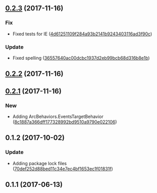 <a name="0.2.3"></a>
## [0.2.3](https://github.com/advanced-rest-client/headers-support-behavior/compare/0.2.2...0.2.3) (2017-11-16)


### Fix

* Fixed tests for IE ([4d61251109f284a93b2141b9243403116ad3f90c](https://github.com/advanced-rest-client/headers-support-behavior/commit/4d61251109f284a93b2141b9243403116ad3f90c))

### Update

* Fixed spelling ([36557640ac00dcbc1937d2eb99bcb68d316b8e1b](https://github.com/advanced-rest-client/headers-support-behavior/commit/36557640ac00dcbc1937d2eb99bcb68d316b8e1b))



<a name="0.2.2"></a>
## [0.2.2](https://github.com/advanced-rest-client/headers-support-behavior/compare/0.2.1...0.2.2) (2017-11-16)




<a name="0.2.1"></a>
## [0.2.1](https://github.com/advanced-rest-client/headers-support-behavior/compare/0.1.2...0.2.1) (2017-11-16)


### New

* Adding ArcBehaviors.EventsTargetBehavior ([8c1887a366dff177328992bd9510a9790e022106](https://github.com/advanced-rest-client/headers-support-behavior/commit/8c1887a366dff177328992bd9510a9790e022106))



<a name="0.1.2"></a>
## 0.1.2 (2017-10-02)


### Update

* Adding package lock files ([70def252d88bed11c34e7ec4bf1653ec1f01831f](https://github.com/advanced-rest-client/headers-support-behavior/commit/70def252d88bed11c34e7ec4bf1653ec1f01831f))



<a name="0.1.1"></a>
## 0.1.1 (2017-06-13)




